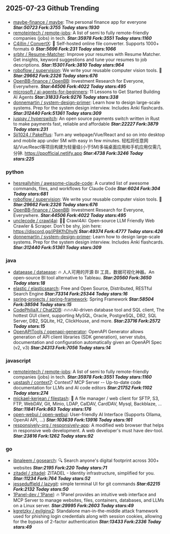 ## 2025-07-23 Github Trending

### 
* [maybe-finance / maybe](https://github.com/maybe-finance/maybe): The personal finance app for everyone ***Star:50723 Fork:3755 Today stars:1930***
* [remoteintech / remote-jobs](https://github.com/remoteintech/remote-jobs): A list of semi to fully remote-friendly companies (jobs) in tech. ***Star:35978 Fork:3551 Today stars:1160***
* [C4illin / ConvertX](https://github.com/C4illin/ConvertX): 💾 Self-hosted online file converter. Supports 1000+ formats ⚙️ ***Star:5696 Fork:231 Today stars:1066***
* [srbhr / Resume-Matcher](https://github.com/srbhr/Resume-Matcher): Improve your resumes with Resume Matcher. Get insights, keyword suggestions and tune your resumes to job descriptions. ***Star:15301 Fork:3810 Today stars:964***
* [roboflow / supervision](https://github.com/roboflow/supervision): We write your reusable computer vision tools. 💜 ***Star:29662 Fork:2326 Today stars:676***
* [OpenBB-finance / OpenBB](https://github.com/OpenBB-finance/OpenBB): Investment Research for Everyone, Everywhere. ***Star:44506 Fork:4022 Today stars:495***
* [microsoft / ai-agents-for-beginners](https://github.com/microsoft/ai-agents-for-beginners): 11 Lessons to Get Started Building AI Agents ***Star:31833 Fork:9276 Today stars:338***
* [donnemartin / system-design-primer](https://github.com/donnemartin/system-design-primer): Learn how to design large-scale systems. Prep for the system design interview. Includes Anki flashcards. ***Star:312440 Fork:51361 Today stars:309***
* [juspay / hyperswitch](https://github.com/juspay/hyperswitch): An open source payments switch written in Rust to make payments fast, reliable and affordable ***Star:22227 Fork:3879 Today stars:231***
* [Sjj1024 / PakePlus](https://github.com/Sjj1024/PakePlus): Turn any webpage/Vue/React and so on into desktop and mobile app under 5M with easy in few minutes. 轻松将任意网站/Vue/React等项目构建为轻量级(小于5M)多端桌面应用和手机应用仅需几分钟. https://ppofficial.netlify.app ***Star:4738 Fork:3246 Today stars:225***

### python
* [hesreallyhim / awesome-claude-code](https://github.com/hesreallyhim/awesome-claude-code): A curated list of awesome commands, files, and workflows for Claude Code ***Star:6024 Fork:304 Today stars:681***
* [roboflow / supervision](https://github.com/roboflow/supervision): We write your reusable computer vision tools. 💜 ***Star:29662 Fork:2326 Today stars:676***
* [OpenBB-finance / OpenBB](https://github.com/OpenBB-finance/OpenBB): Investment Research for Everyone, Everywhere. ***Star:44506 Fork:4022 Today stars:495***
* [unclecode / crawl4ai](https://github.com/unclecode/crawl4ai): 🚀🤖 Crawl4AI: Open-source LLM Friendly Web Crawler & Scraper. Don't be shy, join here: https://discord.gg/jP8KfhDhyN ***Star:49374 Fork:4777 Today stars:426***
* [donnemartin / system-design-primer](https://github.com/donnemartin/system-design-primer): Learn how to design large-scale systems. Prep for the system design interview. Includes Anki flashcards. ***Star:312440 Fork:51361 Today stars:309***

### java
* [dataease / dataease](https://github.com/dataease/dataease): 🔥 人人可用的开源 BI 工具，数据可视化神器。An open-source BI tool alternative to Tableau. ***Star:20560 Fork:3650 Today stars:18***
* [elastic / elasticsearch](https://github.com/elastic/elasticsearch): Free and Open Source, Distributed, RESTful Search Engine ***Star:73314 Fork:25344 Today stars:16***
* [spring-projects / spring-framework](https://github.com/spring-projects/spring-framework): Spring Framework ***Star:58504 Fork:38594 Today stars:15***
* [CodePhiliaX / Chat2DB](https://github.com/CodePhiliaX/Chat2DB): 🔥🔥🔥AI-driven database tool and SQL client, The hottest GUI client, supporting MySQL, Oracle, PostgreSQL, DB2, SQL Server, DB2, SQLite, H2, ClickHouse, and more. ***Star:23716 Fork:2572 Today stars:15***
* [OpenAPITools / openapi-generator](https://github.com/OpenAPITools/openapi-generator): OpenAPI Generator allows generation of API client libraries (SDK generation), server stubs, documentation and configuration automatically given an OpenAPI Spec (v2, v3) ***Star:24313 Fork:7056 Today stars:14***

### javascript
* [remoteintech / remote-jobs](https://github.com/remoteintech/remote-jobs): A list of semi to fully remote-friendly companies (jobs) in tech. ***Star:35978 Fork:3551 Today stars:1160***
* [upstash / context7](https://github.com/upstash/context7): Context7 MCP Server -- Up-to-date code documentation for LLMs and AI code editors ***Star:21752 Fork:1102 Today stars:274***
* [mickael-kerjean / filestash](https://github.com/mickael-kerjean/filestash): 📁 A file manager / web client for SFTP, S3, FTP, WebDAV, Git, Minio, LDAP, CalDAV, CardDAV, Mysql, Backblaze, ... ***Star:11841 Fork:863 Today stars:176***
* [open-webui / open-webui](https://github.com/open-webui/open-webui): User-friendly AI Interface (Supports Ollama, OpenAI API, ...) ***Star:103639 Fork:13916 Today stars:161***
* [responsively-org / responsively-app](https://github.com/responsively-org/responsively-app): A modified web browser that helps in responsive web development. A web developer's must have dev-tool. ***Star:23816 Fork:1262 Today stars:92***

### go
* [ibnaleem / gosearch](https://github.com/ibnaleem/gosearch): 🔍 Search anyone's digital footprint across 300+ websites ***Star:2195 Fork:220 Today stars:71***
* [zitadel / zitadel](https://github.com/zitadel/zitadel): ZITADEL - Identity infrastructure, simplified for you. ***Star:11234 Fork:764 Today stars:52***
* [jesseduffield / lazygit](https://github.com/jesseduffield/lazygit): simple terminal UI for git commands ***Star:62215 Fork:2132 Today stars:50***
* [1Panel-dev / 1Panel](https://github.com/1Panel-dev/1Panel): 🔥 1Panel provides an intuitive web interface and MCP Server to manage websites, files, containers, databases, and LLMs on a Linux server. ***Star:29995 Fork:2603 Today stars:49***
* [kgretzky / evilginx2](https://github.com/kgretzky/evilginx2): Standalone man-in-the-middle attack framework used for phishing login credentials along with session cookies, allowing for the bypass of 2-factor authentication ***Star:13433 Fork:2336 Today stars:49***
